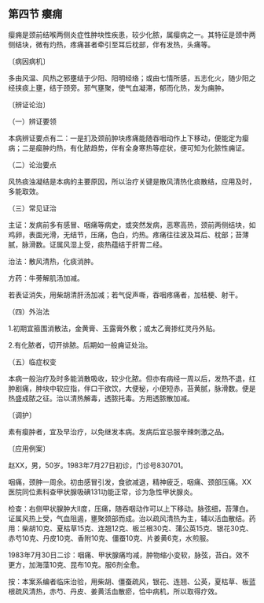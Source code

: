 ## 第四节 瘿痈

瘿痈是颈前结喉两侧炎症性肿块性疾患，较少化脓，属瘿病之一。其特征是颈中两侧结块，微有灼热，疼痛甚者牵引至耳后枕部，伴有发热，头痛等。

〔病因病机〕

多由风温、风热之邪壅结于少阳、阳明经络；或由七情所感，五志化火，随少阳之经挟痰上壅，结于颈旁。邪气壅聚，使气血凝滞，郁而化热，发为痈肿。

〔辨证论治〕

（一）辨证要领

本病辨证要点有二：一是扪及颈前肿块疼痛能随吞咽动作上下移动，便能定为瘿病；二是瘿肿灼热，有化脓趋势，伴有全身寒热等症状，便可知为化脓性痈证。

（二）论治要点

风热痰浊凝结是本病的主要原因，所以治疗关键是散风清热化痰散结，应用及时，多能取效。

（三）常见证治

主证：发病前多有感冒、咽痛等病史，或突然发病，恶寒高热，颈前两侧结块，如鸡卵，表面光滑，无结节，压痛，色白，灼热。疼痛往往波及耳后、枕部；苔薄腻，脉滑数。证属风湿上受，痰热蕴结于肝胃二经。

治法：散风清热，化痰消肿。

方药：牛蒡解肌汤加减。

若表证消失，用柴胡清肝汤加减；若气促声嘶，吞咽疼痛者，加桔梗、射干。

（四）外治法

1.初期宜箍围消散法，金黄膏、玉露膏外敷；或太乙膏掺红灵丹外贴。

2.有化脓者，切开排脓。后期如一般痈证处治。

（五）临症权变

本病一般治疗及时多能消散吸收，较少化脓。但亦有病经一周以后，发热不退，红肿剧痛，肿块中软应指，伴口干欲饮，大便秘，小便短赤，苔黄腻，脉滑数。便是热盛成脓之征。治以清热解毒，透脓托毒。方用透脓散加减。

〔调护〕

素有瘿肿者，宜及早治疗，以免继发本病。发病后宜忌服辛辣刺激之品。

〔应用例案〕

赵XX，男，50岁。1983年7月27日初诊，门诊号830701。

咽痛，颈肿一周余。初由感冒引发，食欲减退，精神疲乏，咽痛、颈部压痛。XX医院同位素科查甲状腺吸碘131功能正常，诊为急性甲状腺炎。

检查：右侧甲状腺肿大Ⅱ度，压痛，随吞咽动作可以上下移动。脉弦细，苔薄白。证属风热上受，气血阻遏，壅聚颈部而成。治以疏风清热为主，辅以活血散结。药用：柴胡10克、夏枯草15克、连翘12克、板兰根30克、蒲公英15克、银花30克、赤芍10克、丹皮10克、香附10克、僵蚕10克、片姜黄6克，水煎服。

1983年7月30日二诊：咽痛、甲状腺痛均减，肿物缩小变软，脉弦，苔白。效不更方，加海藻10克、昆布10克。服6剂全愈。

按：本案系编者临床治验，用柴胡、僵蚕疏风，银花、连翘、公英，夏枯草、板蓝根疏风清热，赤芍、丹皮、姜黄活血散瘀，恰中病机，所以取得疗效。
